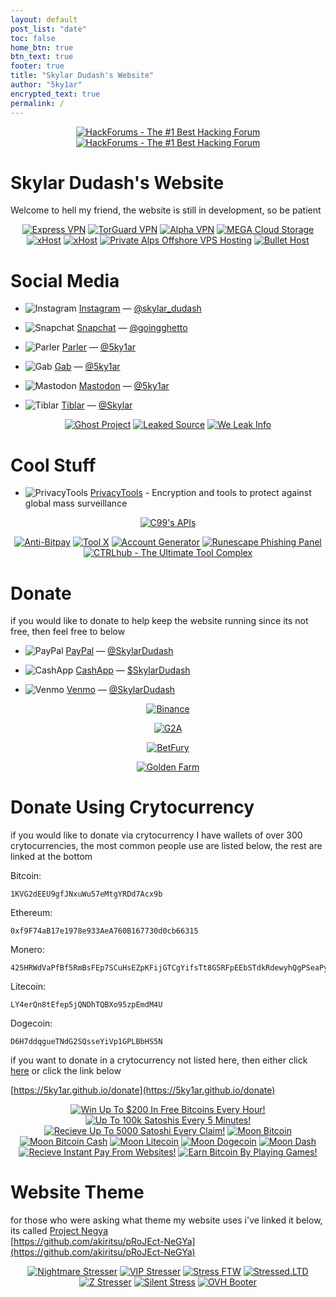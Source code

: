 ```yaml
---
layout: default
post_list: "date"
toc: false
home_btn: true
btn_text: true
footer: true
title: "Skylar Dudash's Website"
author: "5ky1ar"
encrypted_text: true
permalink: /
---
```


<p style="text-align:center;">
<a href="https://hackforums.net/member.php?action=register&referrer=4821228" target="_blank"><img src="https://raw.githubusercontent.com/5ky1ar/5ky1ar.github.io/master/assets/img/hackforumsgreen.gif" alt="HackForums - The #1 Best Hacking Forum"></a>
<a href="https://hackforums.net/member.php?action=register&referrer=4821228" target="_blank"><img src="https://raw.githubusercontent.com/5ky1ar/5ky1ar.github.io/master/assets/img/hackforumspurple.gif" alt="HackForums - The #1 Best Hacking Forum"></a>
</p>

# Skylar Dudash's Website  

Welcome to hell my friend, the website is still in development, so be patient

<p style="text-align:center;">
<a href="https://expressvpn.com" target="_blank"><img src="https://raw.githubusercontent.com/5ky1ar/5ky1ar.github.io/master/assets/img/expressvpn.jpg" alt="Express VPN"></a>
<a href="https://torguard.net" target="_blank"><img src="https://raw.githubusercontent.com/5ky1ar/5ky1ar.github.io/master/assets/img/torguard.gif" alt="TorGuard VPN"></a>
<a href="https://alphavpn.co" target="_blank"><img src="https://raw.githubusercontent.com/5ky1ar/5ky1ar.github.io/master/assets/img/alphavpn.gif" alt="Alpha VPN"></a>
<a href="https://mega.nz/aff=UXB8MCScN-s" target="_blank"><img src="https://raw.githubusercontent.com/5ky1ar/5ky1ar.github.io/master/assets/img/meganz.png" alt="MEGA Cloud Storage"></a>
<a href="https://xhosts.uk" target="_blank"><img src="https://raw.githubusercontent.com/5ky1ar/5ky1ar.github.io/master/assets/img/xhosts.gif" alt="xHost"></a>
<a href="https://pulseservers.com" target="_blank"><img src="https://raw.githubusercontent.com/5ky1ar/5ky1ar.github.io/master/assets/img/pulseservers.gif" alt="xHost"></a>
<a href="https://privatealps.net" target="_blank"><img src="https://raw.githubusercontent.com/5ky1ar/5ky1ar.github.io/master/assets/img/privatealps.gif" alt="Private Alps Offshore VPS Hosting"></a>
<a href="https://bullethost.net" target="_blank"><img src="https://raw.githubusercontent.com/5ky1ar/5ky1ar.github.io/master/assets/img/bullethost.gif" alt="Bullet Host"></a>
</p>

# Social Media

<ul>
<p><li><img src="https://raw.githubusercontent.com/5ky1ar/5ky1ar.github.io/master/assets/img/instagram.png" alt="Instagram"> <a href="https://instagram.com/skylar_dudash" target="_blank">Instagram</a> — <a href="https://instagram.com/skylar_dudash" target="_blank">@skylar_dudash</a></li></p>
<p><li><img src="https://raw.githubusercontent.com/5ky1ar/5ky1ar.github.io/master/assets/img/snapchat.png" alt="Snapchat"> <a href="https://snapchat.com/add/goingghetto" target="_blank">Snapchat</a> — <a href="https://snapchat.com/add/goingghetto" target="_blank">@goingghetto</a></li></p>
<p><li><img src="https://raw.githubusercontent.com/5ky1ar/5ky1ar.github.io/master/assets/img/parler.png" alt="Parler"> <a href="https://parler.com/user/5ky1ar" target="_blank">Parler</a> — <a href="https://parler.com/user/5ky1ar" target="_blank">@5ky1ar</a></li></p>
<p><li><img src="https://raw.githubusercontent.com/5ky1ar/5ky1ar.github.io/master/assets/img/gab.png" alt="Gab"> <a href="https://gab.com/5ky1ar" target="_blank">Gab</a> — <a href="https://gab.com/5ky1ar" target="_blank">@5ky1ar</a></li></p>
<p><li><img src="https://raw.githubusercontent.com/5ky1ar/5ky1ar.github.io/master/assets/img/mastodon.png" alt="Mastodon"> <a rel="me" href="https://mastodon.social/@5ky1ar" target="_blank">Mastodon</a> — <a rel="me" href="https://mastodon.social/@5ky1ar" target="_blank">@5ky1ar</a></li></p>
<p><li><img src="https://raw.githubusercontent.com/5ky1ar/5ky1ar.github.io/master/assets/img/tiblar.png" alt="Tiblar"> <a href="https://tiblar.com/Skylar" target="_blank">Tiblar</a> — <a href="https://tiblar.com/Skylar" target="_blank">@Skylar</a></li></p>
</ul>

<p style="text-align:center;">
<a href="https://ghostproject.fr" target="_blank"><img src="https://raw.githubusercontent.com/5ky1ar/5ky1ar.github.io/master/assets/img/ghostproject.gif" alt="Ghost Project"></a>
<a href="https://leakedsource.ru" target="_blank"><img src="https://raw.githubusercontent.com/5ky1ar/5ky1ar.github.io/master/assets/img/leakedsource.gif" alt="Leaked Source"></a>
<a href="https://weleakinfo.to" target="_blank"><img src="https://raw.githubusercontent.com/5ky1ar/5ky1ar.github.io/master/assets/img/weleakinfo.gif" alt="We Leak Info"></a>
</p>

# Cool Stuff

<ul>
<p><li><img src="https://raw.githubusercontent.com/5ky1ar/5ky1ar.github.io/master/assets/img/privacytools.png" alt="PrivacyTools"> <a href="https://www.privacytools.io" target="_blank">PrivacyTools</a> - Encryption and tools to protect against global mass surveillance</li></p>
</ul>

<p style="text-align:center;">
<a href="https://api.c99.nl" target="_blank"><img src="https://raw.githubusercontent.com/5ky1ar/5ky1ar.github.io/master/assets/img/apic99nl.png" alt="C99's APIs"></a>
</p>
<p style="text-align:center;">
<a href="https://anti-bitpay.com" target="_blank"><img src="https://raw.githubusercontent.com/5ky1ar/5ky1ar.github.io/master/assets/img/antibitpay.gif" alt="Anti-Bitpay"></a>
<a href="https://toolx.in" target="_blank"><img src="https://raw.githubusercontent.com/5ky1ar/5ky1ar.github.io/master/assets/img/toolxin.gif" alt="Tool X"></a>
<a href="https://h-gen.xyz" target="_blank"><img src="https://raw.githubusercontent.com/5ky1ar/5ky1ar.github.io/master/assets/img/hgen.gif" alt="Account Generator"></a>
<a href="https://xtremefish.rs" target="_blank"><img src="https://raw.githubusercontent.com/5ky1ar/5ky1ar.github.io/master/assets/img/xtremefish.gif" alt="Runescape Phishing Panel"></a>
<a href="https://ctrlhub.co" target="_blank"><img src="https://raw.githubusercontent.com/5ky1ar/5ky1ar.github.io/master/assets/img/ctrlhub.png" alt="CTRLhub - The Ultimate Tool Complex"></a>
</p>

# Donate

if you would like to donate to help keep the website running since its not free, then feel free to below

<ul>
<p><li><img src="https://raw.githubusercontent.com/5ky1ar/5ky1ar.github.io/master/assets/img/paypal.png" alt="PayPal"> <a href="https://paypal.me/SkylarDudash" target="_blank">PayPal</a> — <a href="https://paypal.me/SkylarDudash" target="_blank">@SkylarDudash</a></li></p>
<p><li><img src="https://raw.githubusercontent.com/5ky1ar/5ky1ar.github.io/master/assets/img/cashapp.png" alt="CashApp"> <a href="https://cash.app/$SkylarDudash" target="_blank">CashApp</a> — <a href="https://cash.app/$SkylarDudash" target="_blank">$SkylarDudash</a></li></p>
<p><li><img src="https://raw.githubusercontent.com/5ky1ar/5ky1ar.github.io/master/assets/img/venmo.png" alt="Venmo"> <a href="https://venmo.com/SkylarDudash" target="_blank">Venmo</a> — <a href="https://venmo.com/SkylarDudash" target="_blank">@SkylarDudash</a></li></p>
</ul>

<p style="text-align:center;">
<a href="https://binance.us" target="_blank"><img src="https://raw.githubusercontent.com/5ky1ar/5ky1ar.github.io/master/assets/img/binance.jpg" alt="Binance"></a>
</p>
<p style="text-align:center;">
<a href="https://g2a.com" target="_blank"><img src="https://raw.githubusercontent.com/5ky1ar/5ky1ar.github.io/master/assets/img/g2a.jpg" alt="G2A"></a>
</p>
<p style="text-align:center;">
<a href="https://betfury.io/?r=5f6e0f8aa323cd2f0c8e114c" target="_blank"><img src="https://raw.githubusercontent.com/5ky1ar/5ky1ar.github.io/master/assets/img/betfury.gif" alt="BetFury"></a>
</p>
<p style="text-align:center;">
<a href="https://golden-farm.biz/?r=1843043" target="_blank"><img src="https://raw.githubusercontent.com/5ky1ar/5ky1ar.github.io/master/assets/img/goldenfarm.gif" alt="Golden Farm"></a>
</p>

# Donate Using Crytocurrency

if you would like to donate via crytocurrency I have wallets of over 300 crytocurrencies, the most common people use are listed below, the rest are linked at the bottom

Bitcoin:
```
1KVG2dEEU9gfJNxuWu57eMtgYRDd7Acx9b
```  
Ethereum:
```
0xf9F74aB17e1978e933AeA760B167730d0cb66315
```
Monero:
```
425HRWdVaPfBf5RmBsFEp7SCuHsEZpKFijGTCgYifsTt8G5RFpEEbSTdkRdewyhQgPSeaPymC8t4fVduhXUr42swP6ZRsz6
```
Litecoin:
```
LY4erQn8tEfep5jQNDhTQBXo95zpEmdM4U
```
Dogecoin:
```
D6H7ddqgueTNdG2SQsseYiVp1GPLBbHS5N
```
if you want to donate in a crytocurrency not listed here, then either click [here](https://5ky1ar.github.io/donate) or click the link below

[https://5ky1ar.github.io/donate](https://5ky1ar.github.io/donate)

<p style="text-align:center;">
<a href="https://freebitco.in/?r=38404853" target="_blank"><img src="https://raw.githubusercontent.com/5ky1ar/5ky1ar.github.io/master/assets/img/freebitcoin.png" alt="Win Up To $200 In Free Bitcoins Every Hour!"></a>
<a href="https://bitcoinker.com/?r=1KVG2dEEU9gfJNxuWu57eMtgYRDd7Acx9b" target="_blank"><img src="https://raw.githubusercontent.com/5ky1ar/5ky1ar.github.io/master/assets/img/bitcoinker.jpg" alt="Up To 100k Satoshis Every 5 Minutes!"></a>
<a href="https://bonusbitcoin.co/?ref=3C8AE338426E" target="_blank"><img src="https://raw.githubusercontent.com/5ky1ar/5ky1ar.github.io/master/assets/img/bonusbitcoin.gif" alt="Recieve Up To 5000 Satoshi Every Claim!"></a>
<a href="https://moonbit.co.in/?ref=225B58C0B997" target="_blank"><img src="https://raw.githubusercontent.com/5ky1ar/5ky1ar.github.io/master/assets/img/moonbtc.gif" alt="Moon Bitcoin"></a>
<a href="https://moonbitcoin.cash/?ref=CD00A4B8C86B" target="_blank"><img src="https://raw.githubusercontent.com/5ky1ar/5ky1ar.github.io/master/assets/img/moonbch.gif" alt="Moon Bitcoin Cash"></a>
<a href="https://moonliteco.in/?ref=EAFA5F7E431C" target="_blank"><img src="https://raw.githubusercontent.com/5ky1ar/5ky1ar.github.io/master/assets/img/moonltc.gif" alt="Moon Litecoin"></a>
<a href="https://moondoge.co.in/?ref=61FC123C7FC9" target="_blank"><img src="https://raw.githubusercontent.com/5ky1ar/5ky1ar.github.io/master/assets/img/moondoge.gif" alt="Moon Dogecoin"></a>
<a href="https://moondash.co.in/?ref=722467390EFC" target="_blank"><img src="https://raw.githubusercontent.com/5ky1ar/5ky1ar.github.io/master/assets/img/moondash.gif" alt="Moon Dash"></a>
<a href="https://faucetpay.io/?r=620909" target="_blank"><img src="https://raw.githubusercontent.com/5ky1ar/5ky1ar.github.io/master/assets/img/faucetpay.gif" alt="Recieve Instant Pay From Websites!"></a>
<a href="https://bitfun.co/?ref=AAFC954070DC" target="_blank"><img src="https://raw.githubusercontent.com/5ky1ar/5ky1ar.github.io/master/assets/img/bitfun.gif" alt="Earn Bitcoin By Playing Games!"></a>
</p>

# Website Theme
for those who were asking what theme my website uses i've linked it below, its called [Project Negya](https://github.com/akiritsu/pRoJEct-NeGYa)  
[https://github.com/akiritsu/pRoJEct-NeGYa](https://github.com/akiritsu/pRoJEct-NeGYa)

<p style="text-align:center;">
<a href="https://nightmarestresser.com" target="_blank"><img src="https://raw.githubusercontent.com/5ky1ar/5ky1ar.github.io/master/assets/img/nightmarestresser.gif" alt="Nightmare Stresser"></a>
<a href="https://stresser.vip" target="_blank"><img src="https://raw.githubusercontent.com/5ky1ar/5ky1ar.github.io/master/assets/img/stresservip.gif" alt="VIP Stresser"></a>
<a href="https://stressftw.com" target="_blank"><img src="https://raw.githubusercontent.com/5ky1ar/5ky1ar.github.io/master/assets/img/stressftw.gif" alt="Stress FTW"></a>
<a href="https://stressed.ltd" target="_blank"><img src="https://raw.githubusercontent.com/5ky1ar/5ky1ar.github.io/master/assets/img/stressedltd.gif" alt="Stressed.LTD"></a>
<a href="https://zdstresser.net" target="_blank"><img src="https://raw.githubusercontent.com/5ky1ar/5ky1ar.github.io/master/assets/img/zstresser.gif" alt="Z Stresser"></a>
<a href="https://silentstress.wtf" target="_blank"><img src="https://raw.githubusercontent.com/5ky1ar/5ky1ar.github.io/master/assets/img/silentstresswtf.gif" alt="Silent Stress"></a>
<a href="https://ovh-booter.com" target="_blank"><img src="https://raw.githubusercontent.com/5ky1ar/5ky1ar.github.io/master/assets/img/ovhbooter.gif" alt="OVH Booter"></a>
</p>
